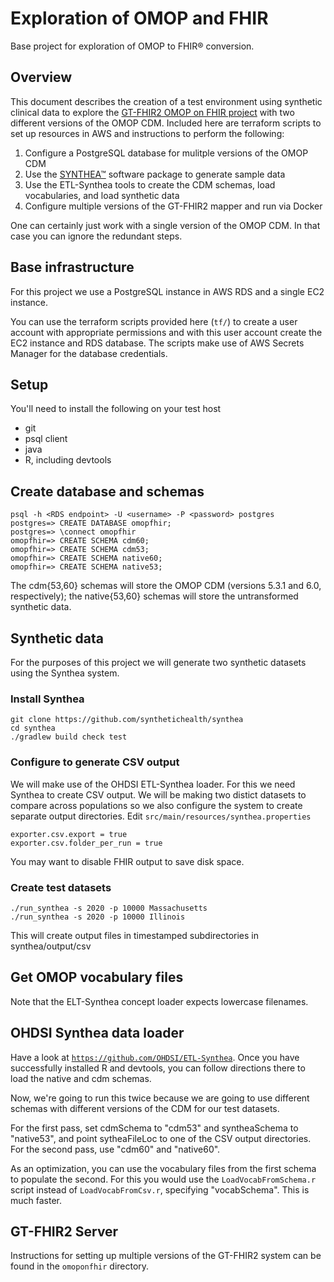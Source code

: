 # Exploration of OMOP and FHIR
Base project for exploration of OMOP to FHIR&reg; conversion.

## Overview
This document describes the creation of a test environment using synthetic
clinical data to explore the 
[GT-FHIR2 OMOP on FHIR project](http://omoponfhir.org/) with two different versions
of the OMOP CDM.
Included here are terraform scripts to set up resources in AWS and instructions
to perform the following:
1. Configure a PostgreSQL database for mulitple versions of the OMOP CDM
2. Use the [SYNTHEA&trade;](https://synthetichealth.github.io/synthea/) 
software package to generate sample data 
3. Use the ETL-Synthea tools to create the CDM schemas, load vocabularies,
and load synthetic data
4. Configure multiple versions of the GT-FHIR2 mapper and run via Docker

One can certainly just work with a single version of the OMOP CDM. In that
case you can ignore the redundant steps.

## Base infrastructure
For this project we use a PostgreSQL instance in AWS RDS and a single 
EC2 instance.

You can use the terraform scripts provided here (`tf/`) to create a user account 
with appropriate permissions and with this user account create the EC2 
instance and RDS database. The scripts make use of AWS Secrets Manager
for the database credentials.

## Setup
You'll need to install the following on your test host
- git
- psql client
- java
- R, including devtools

## Create database and schemas 

```
psql -h <RDS endpoint> -U <username> -P <password> postgres
postgres=> CREATE DATABASE omopfhir;
postgres=> \connect omopfhir
omopfhir=> CREATE SCHEMA cdm60;
omopfhir=> CREATE SCHEMA cdm53;
omopfhir=> CREATE SCHEMA native60;
omopfhir=> CREATE SCHEMA native53;
```
The cdm{53,60} schemas will store the OMOP CDM (versions 5.3.1 and 6.0, respectively); 
the native{53,60} schemas will store the untransformed synthetic data.

## Synthetic data
For the purposes of this project we will generate two synthetic datasets
using the Synthea system.

### Install Synthea

```
git clone https://github.com/synthetichealth/synthea
cd synthea
./gradlew build check test
```

### Configure to generate CSV output 
We will make use of the OHDSI ETL-Synthea loader. For this we need Synthea
to create CSV output. We will be making two distict datasets to compare 
across populations so we also configure the system to create separate output
directories. Edit `src/main/resources/synthea.properties`

```
exporter.csv.export = true
exporter.csv.folder_per_run = true
```

You may want to disable FHIR output to save disk space.

### Create test datasets
```
./run_synthea -s 2020 -p 10000 Massachusetts
./run_synthea -s 2020 -p 10000 Illinois
```
This will create output files in timestamped subdirectories in synthea/output/csv

## Get OMOP vocabulary files
Note that the ELT-Synthea concept loader expects lowercase filenames.

## OHDSI Synthea data loader
Have a look at [`https://github.com/OHDSI/ETL-Synthea`](https://github.com/OHDSI/ETL-Synthea).
Once you have 
successfully installed R and devtools, you can follow directions there
to load the native and cdm schemas.

Now, we're going to run this twice because we are going to use different
schemas with different versions of the CDM for our test datasets.

For the first pass, set cdmSchema to "cdm53" and syntheaSchema to "native53", 
and point sytheaFileLoc to one of the CSV output directories. For the second
pass, use "cdm60" and "native60".

As an optimization, you can use the vocabulary files from the first schema
to populate the second. For this you would use the `LoadVocabFromSchema.r`
script instead of `LoadVocabFromCsv.r`, specifying "vocabSchema". This is much faster.


## GT-FHIR2 Server
Instructions for setting up multiple versions of the GT-FHIR2 system can
be found in the `omoponfhir` directory.
